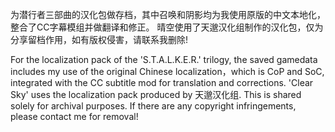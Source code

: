 为潜行者三部曲的汉化包做存档，其中召唤和阴影均为我使用原版的中文本地化，整合了CC字幕模组并做翻译和修正。
晴空使用了天邈汉化组制作的汉化包，仅为分享留档作用，如有版权侵害，请联系我删除!

For the localization pack of the 'S.T.A.L.K.E.R.' trilogy, the saved gamedata includes my use of the original Chinese localization，which is CoP and SoC, integrated with the CC subtitle mod for translation and corrections. 
'Clear Sky' uses the localization pack produced by 天邈汉化组. This is shared solely for archival purposes. If there are any copyright infringements, please contact me for removal!
